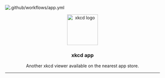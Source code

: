 ![.github/workflows/app.yml](https://github.com/marcelovicentegc/xkcd-app/workflows/.github/workflows/app.yml/badge.svg)

<p align="center">
  <img alt="xkcd logo" src="https://xkcd.com/s/0b7742.png" height="100" />
  <h3 align="center">xkcd app</h3>
  <p align="center">Another xkcd viewer available on the nearest app store.</p>
</p>

---
